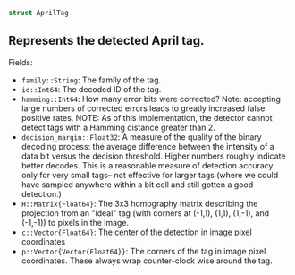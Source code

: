 ```julia
struct AprilTag
```

## Represents the detected April tag.

Fields:

  * `family::String`: The family of the tag.
  * `id::Int64`: The decoded ID of the tag.
  * `hamming::Int64`: How many error bits were corrected? Note: accepting large numbers of corrected errors leads to greatly increased false positive rates. NOTE: As of this implementation, the detector cannot detect tags with a Hamming distance greater than 2.
  * `decision_margin::Float32`: A measure of the quality of the binary decoding process: the average difference between the intensity of a data bit versus the decision threshold. Higher numbers roughly indicate better decodes. This is a reasonable measure of detection accuracy only for very small tags– not effective for larger tags (where we could have sampled anywhere within a bit cell and still gotten a good detection.)
  * `H::Matrix{Float64}`: The 3x3 homography matrix describing the projection from an "ideal" tag (with corners at (-1,1), (1,1), (1,-1), and (-1,-1)) to pixels in the image.
  * `c::Vector{Float64}`: The center of the detection in image pixel coordinates
  * `p::Vector{Vector{Float64}}`: The corners of the tag in image pixel coordinates. These always wrap counter-clock wise around the tag.
